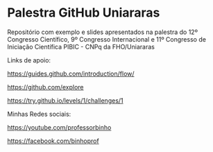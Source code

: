 # Palestra GitHub Uniararas

Repositório com exemplo e slides apresentados na palestra do 12º Congresso Científico, 9º Congresso Internacional e 11º Congresso de Iniciação Científica PIBIC - CNPq da FHO/Uniararas

Links de apoio:

https://guides.github.com/introduction/flow/

https://github.com/explore

https://try.github.io/levels/1/challenges/1

Minhas Redes sociais:

https://youtube.com/professorbinho

https://facebook.com/binhoprof


